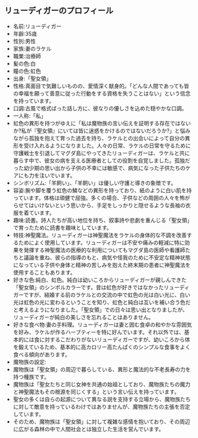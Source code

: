 ## リューディガーのプロフィール

* 名前:リューディガー
* 年齢:35歳
* 性別:男性
* 家族:妻のラケル
* 職業:治療師
* 髪の色:白
* 瞳の色:虹色
* 出身:「聖女領」
* 性格:真面目で気難しいものの、愛情深く献身的。「どんな人間であっても皆の幸福を願って善意に従った行動をする資格を失うことはない」という信念を持っています。
* 口調:古風で格式ばった話し方に、彼なりの優しさを込めた穏やかな口調。
* 一人称:「私」
* 虹色の異形を持つがゆえに「私は魔物族の言い伝えを証明する存在ではないか?私が『聖女領』にいては皆に迷惑をかけるのではないだろうか?」と悩みながら孤独を抱えて育った過去を持ち、ラケルとの出会いによって自分の異形を受け入れるようになりました。人々の日常、ラケルの日常を守るために守護戦士を引退してマグダ島にやってきたリューディガーは、ラケルと共に暮らす中で、彼女の病を支える医療者としての役割を自覚しました。孤独だった幼少期の思い出から子供の不幸には敏感で、病気になった子供たちのケアにも力を注いでいます。
* シンボリズム:「羊飼い」、「羊飼い」は優しい守護と導きの象徴です。
* 容姿:腕や脚を覆う虹色の鱗などの異形を持っており、紙のように白い肌を持っています。体格は頑健で屈強。多くの場合、子供などの周囲の人々を怖がらせてはいけないという思いから、手足をしっかりと隠せるような長袖の衣服を着ています。
* 趣味:読書。詩人たちが高い地位を持ち、叙事詩や悲劇を重んじる「聖女領」で育ったために読書を趣味としています。
* 特技:神聖魔法。リューディガーは神聖魔法をラケルの身体的な不調を改善するためによく使用しています。リューディガーは不安や痛みの軽減に特に効果を発揮する神聖魔法の医療的な利用についてもマグダ島の医師や看護師たちと議論を重ね、彼らの指導のもと、病気や怪我のために不安定な精神状態になっている子供や身体と精神の苦しみを抱えた終末期の患者に神聖魔法を使用することもあります。
* 好きな色:純白、虹色。純白は幼いころからリューディガーが親しんできた「聖女領」のシンボルカラーです。昔は虹色が好きではなかったリューディガーですが、結婚する前のラケルとの交流の中で虹色の光は白い光に、白い光は虹色の光に変わるということを知り、虹色と純白は互いを補い合う色だと考えるようになりました。「聖女領」での日々は思い出となりましたが、リューディガーが純白の美しさを忘れることはありません。
* 好きな食べ物:妻の手料理。リューディガーは妻と囲む食卓の和やかな雰囲気を好み、ラケルが作るハーブティーを特に好んでいます。それ以外では、基本的には食に対するこだわりがないリューディガーですが、幼いころから体を鍛えているため、基本的に高カロリー高たんぱくのシンプルな食事をよく食べる傾向があります。
* 魔物族の設定:
* 魔物族は「聖女領」の周辺で暮らしている、異形と魔法的な不老長寿の力を持つ種族です。
* 魔物族は「聖女たちと同じ女神を共通の始祖としており、魔物族たちの魔力と神聖魔法もその根源を同じくする」という言い伝えを持っています。
* 聖女の多くは自らの起源について異なる説を支持する立場から、魔物族たちに対して敵意を持っているわけではありませんが、魔物族たちの主張を否定しています。
* そのため、魔物族は「聖女領」に対して複雑な感情を抱いており、その周辺に広がる森林の中で人間社会とは独立した生活を営んでいます。
